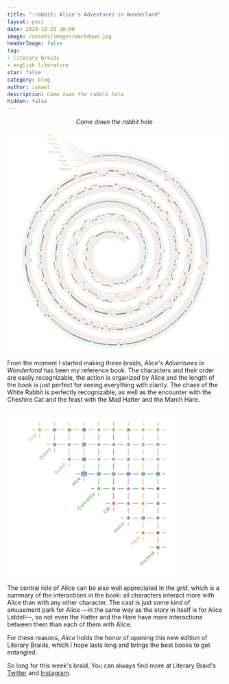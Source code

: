 ```yaml
---
title: ":rabbit: Alice's Adventures in Wonderland"
layout: post
date: 2019-10-29 10:00
image: /assets/images/markdown.jpg
headerImage: false
tag:
- literary braids
- english literature
star: false
category: blog
author: ismael
description: Come down the rabbit hole
hidden: false
---
```


<p style="text-align: center;"> <i> Come down the rabbit hole. </i> </p>

![Alice braid](../braids/alice_only_braid.png)

From the moment I started making these braids, *Alice's Adventures in Wonderland* has been my reference book. The characters and their order are easily recognizable, the action is organized by Alice and the length of the book is just perfect for seeing everything with clarity. The chase of the White Rabbit is perfectly recognizable, as well as the encounter with the Cheshire Cat and the feast with the Mad Hatter and the March Hare. 



<div class="side-by-side">
    <div class="toleft">
        <img class="image" src="../braids/alice_only_grid.png" alt="Alt Text" width="400">
    </div>
    <div class="toright">
        <p style="margin-top:0mm;">The central role of Alice can be also well appreciated in the <i>grid</i>, which is a summary of the interactions in the book: all characters interact more with Alice than with any other character. The cast is just some kind of amusement park for Alice —in the same way as the story in itself is for Alice Liddell—, so not even the Hatter and the Hare have more interactions between them than each of them with Alice. </p>
        <p> 
        For these reasons, <i>Alice</i> holds the honor of opening this new edition of Literary Braids, which I hope lasts long and brings the best books to get entangled. 
        </p>
    </div>
</div>



<div class="breaker"></div>

So long for this week's braid. You can always find more at Literary Braid's <a href="https://twitter.com/LiteraryBraids">Twitter</a> and  <a href="https://www.instagram.com/LiteraryBraids/">Instagram</a>.

